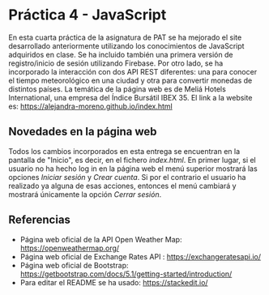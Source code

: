 # Práctica 4 - JavaScript

En esta cuarta práctica de la asignatura de PAT se ha mejorado el site desarrollado anteriormente utilizando los conocimientos de JavaScript adquiridos en clase. Se ha incluido también una primera versión de registro/inicio de sesión utilizando Firebase. Por otro lado, se ha incorporado la interacción con dos API REST diferentes: una para conocer el tiempo meteorológico en una ciudad y otra para convertir monedas de distintos países. La temática de la página web es de Meliá Hotels International, una empresa del Índice Bursátil IBEX 35. El link a la website es:
	https://alejandra-moreno.github.io/index.html


## Novedades en la página web
Todos los cambios incorporados en esta entrega se encuentran en la pantalla de "Inicio", es decir, en el fichero *index.html*.  En primer lugar, si el usuario no ha hecho log in en la página web el menú superior mostrará las opciones *Iniciar sesión* y *Crear cuenta*. Si por el contrario el usuario ha realizado ya alguna de esas acciones, entonces el menú cambiará y mostrará únicamente la opción *Cerrar sesión*.


## Referencias
- Página web oficial de la API Open Weather Map: https://openweathermap.org/
- Página web oficial de Exchange Rates API : https://exchangeratesapi.io/
- Página web oficial de Bootstrap: https://getbootstrap.com/docs/5.1/getting-started/introduction/
- Para editar el README se ha usado: https://stackedit.io/
